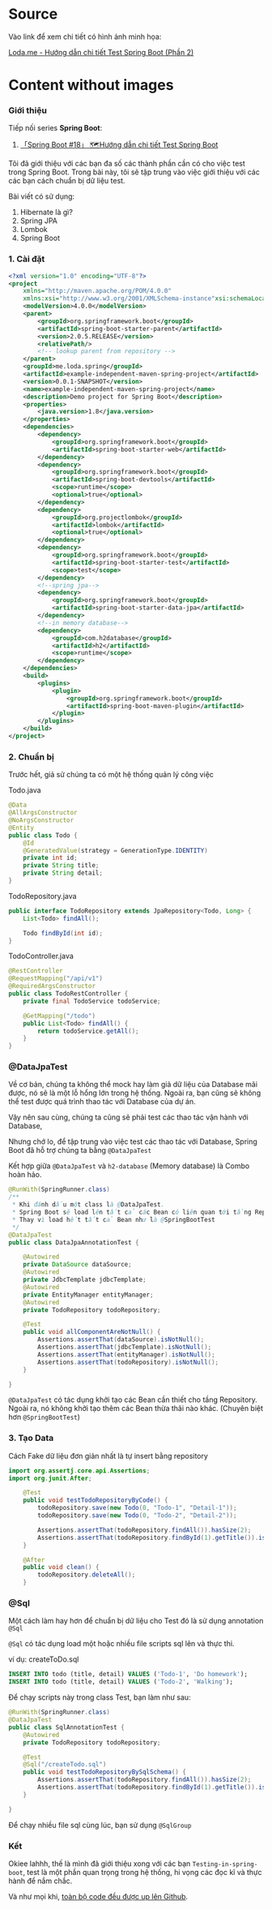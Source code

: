 # Source
Vào link để xem chi tiết có hình ảnh minh họa:

[Loda.me - Hướng dẫn chi tiết Test Spring Boot (Phần 2)][loda-link]

[loda-link]: https://loda.me/spring-boot-19-huong-dan-chi-tiet-test-spring-boot-phan-2-loda1576651860410

# Content without images

### Giới thiệu
Tiếp nối series **Spring Boot**:

1. [「Spring Boot #18」 🗺️Hướng dẫn chi tiết Test Spring Boot ][link-spring-boot-16]

Tôi đã giới thiệu với các bạn đa số các thành phần cần có cho việc test trong Spring Boot.
Trong bài này, tôi sẽ tập trung vào việc giới thiệu với các các bạn cách chuẩn bị dữ liệu test.

Bài viết có sử dụng:
1. Hibernate là gì?
2. Spring JPA
3. Lombok
4. Spring Boot

### 1. Cài đặt

```xml
<?xml version="1.0" encoding="UTF-8"?>
<project
	xmlns="http://maven.apache.org/POM/4.0.0"
	xmlns:xsi="http://www.w3.org/2001/XMLSchema-instance"xsi:schemaLocation="http://maven.apache.org/POM/4.0.0https://maven.apache.org/xsd/maven-4.0.0.xsd">
	<modelVersion>4.0.0</modelVersion>
	<parent>
		<groupId>org.springframework.boot</groupId>
		<artifactId>spring-boot-starter-parent</artifactId>
		<version>2.0.5.RELEASE</version>
		<relativePath/>
		<!-- lookup parent from repository -->
	</parent>
	<groupId>me.loda.spring</groupId>
	<artifactId>example-independent-maven-spring-project</artifactId>
	<version>0.0.1-SNAPSHOT</version>
	<name>example-independent-maven-spring-project</name>
	<description>Demo project for Spring Boot</description>
	<properties>
		<java.version>1.8</java.version>
	</properties>
	<dependencies>
		<dependency>
			<groupId>org.springframework.boot</groupId>
			<artifactId>spring-boot-starter-web</artifactId>
		</dependency>
		<dependency>
			<groupId>org.springframework.boot</groupId>
			<artifactId>spring-boot-devtools</artifactId>
			<scope>runtime</scope>
			<optional>true</optional>
		</dependency>
		<dependency>
			<groupId>org.projectlombok</groupId>
			<artifactId>lombok</artifactId>
			<optional>true</optional>
		</dependency>
		<dependency>
			<groupId>org.springframework.boot</groupId>
			<artifactId>spring-boot-starter-test</artifactId>
			<scope>test</scope>
		</dependency>
		<!--spring jpa-->
		<dependency>
			<groupId>org.springframework.boot</groupId>
			<artifactId>spring-boot-starter-data-jpa</artifactId>
		</dependency>
		<!--in memory database-->
		<dependency>
			<groupId>com.h2database</groupId>
			<artifactId>h2</artifactId>
			<scope>runtime</scope>
		</dependency>
	</dependencies>
	<build>
		<plugins>
			<plugin>
				<groupId>org.springframework.boot</groupId>
				<artifactId>spring-boot-maven-plugin</artifactId>
			</plugin>
		</plugins>
	</build>
</project>
```

### 2. Chuẩn bị
Trước hết, giả sử chúng ta có một hệ thống quản lý công việc

Todo.java
```java
@Data
@AllArgsConstructor
@NoArgsConstructor
@Entity
public class Todo {
    @Id
    @GeneratedValue(strategy = GenerationType.IDENTITY)
    private int id;
    private String title;
    private String detail;
}
```

TodoRepository.java
```java
public interface TodoRepository extends JpaRepository<Todo, Long> {
    List<Todo> findAll();

    Todo findById(int id);
}
```

TodoController.java

```java
@RestController
@RequestMapping("/api/v1")
@RequiredArgsConstructor
public class TodoRestController {
    private final TodoService todoService;

    @GetMapping("/todo")
    public List<Todo> findAll() {
        return todoService.getAll();
    }
}
```

### @DataJpaTest
Về cơ bản, chúng ta không thể mock hay làm giả dữ liệu của Database mãi được, nó sẽ là một lỗ hổng lớn trong hệ thống. Ngoài ra, bạn cũng sẽ không thể test được quá trình thao tác với Database của dự án.

Vậy nên sau cùng, chúng ta cũng sẽ phải test các thao tác vận hành với Database,

Nhưng chớ lo, để tập trung vào việc test các thao tác với Database, Spring Boot đã hỗ trợ chúng ta bằng `@DataJpaTest`

Kết hợp giữa `@DataJpaTest` và `h2-database` (Memory database) là Combo hoàn hảo.
```java
@RunWith(SpringRunner.class)
/**
 * Khi đánh dấu một class là @DataJpaTest.
 * Spring Boot sẽ load lên tất cả các Bean có liên quan tới tầng Repository
 * Thay vì load hết tất cả Bean như là @SpringBootTest
 */
@DataJpaTest
public class DataJpaAnnotationTest {

    @Autowired
    private DataSource dataSource;
    @Autowired
    private JdbcTemplate jdbcTemplate;
    @Autowired
    private EntityManager entityManager;
    @Autowired
    private TodoRepository todoRepository;

    @Test
    public void allComponentAreNotNull() {
        Assertions.assertThat(dataSource).isNotNull();
        Assertions.assertThat(jdbcTemplate).isNotNull();
        Assertions.assertThat(entityManager).isNotNull();
        Assertions.assertThat(todoRepository).isNotNull();
    }

}
```
`@DataJpaTest` có tác dụng khởi tạo các Bean cần thiết cho tầng Repository. Ngoài ra, nó không khởi tạo thêm các Bean thừa thãi nào khác. (Chuyên biệt hơn `@SpringBootTest`)

### 3. Tạo Data
Cách Fake dữ liệu đơn giản nhất là tự insert bằng repository
```java
import org.assertj.core.api.Assertions;
import org.junit.After;

    @Test
    public void testTodoRepositoryByCode() {
        todoRepository.save(new Todo(0, "Todo-1", "Detail-1"));
        todoRepository.save(new Todo(0, "Todo-2", "Detail-2"));

        Assertions.assertThat(todoRepository.findAll()).hasSize(2);
        Assertions.assertThat(todoRepository.findById(1).getTitle()).isEqualTo("Todo-1");
    }

    @After
    public void clean() {
        todoRepository.deleteAll();
    }
```

### @Sql
Một cách làm hay hơn để chuẩn bị dữ liệu cho Test đó là sử dụng annotation `@Sql`

`@Sql` có tác dụng load một hoặc nhiều file scripts sql lên và thực thi.

ví dụ:
createToDo.sql
```sql
INSERT INTO todo (title, detail) VALUES ('Todo-1', 'Do homework');
INSERT INTO todo (title, detail) VALUES ('Todo-2', 'Walking');
```

Để chạy scripts này trong class Test, bạn làm như sau:
```java
@RunWith(SpringRunner.class)
@DataJpaTest
public class SqlAnnotationTest {
    @Autowired
    private TodoRepository todoRepository;

    @Test
    @Sql("/createTodo.sql")
    public void testTodoRepositoryBySqlSchema() {
        Assertions.assertThat(todoRepository.findAll()).hasSize(2);
        Assertions.assertThat(todoRepository.findById(1).getTitle()).isEqualTo("Todo-1");
    }

}
```

Để chạy nhiều file sql cùng lúc, bạn sử dụng `@SqlGroup`

### Kết

Okiee lahhh, thế là mình đã giới thiệu xong với các bạn `Testing-in-spring-boot`, test là một phần quan trọng trong hệ thống, hi vọng các đọc kĩ và thực hành để nắm chắc.

Và như mọi khi, [toàn bộ code đều được up lên Github][link-github].
<a class="btn btn-icon btn-github mr-1" target="_blank" href="https://github.com/TranDatk/spring-boot-learning">
<i class="fab fa-github"></i>
</a>

[link-lombok]: https://loda.me/general-huong-dan-su-dung-lombok-giup-code-java-nhanh-hon-69/
[link-spring-boot-16]: https://loda.me/spring-boot-16-huong-dan-su-dung-configuration-properties-loda1558847989506
[link-github]: https://github.com/TranDatk/spring-boot-learning
